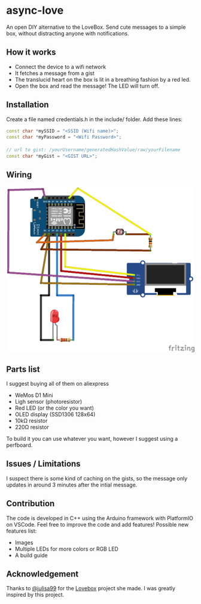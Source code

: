# async-love

An open DIY alternative to the LoveBox.
Send cute messages to a simple box, without distracting anyone with notifications.

## How it works

- Connect the device to a wifi network
- It fetches a message from a gist
- The translucid heart on the box is lit in a breathing fashion by a red led.
- Open the box and read the message! The LED will turn off.

## Installation

Create a file named credentials.h in the include/ folder.
Add these lines:
```cpp
const char *mySSID = "<SSID (Wifi name)>";
const char *myPassword = "<Wifi Password>";

// url to gist: /yourUsername/generatedHashValue/raw/yourFilename
const char *myGist = "<GIST URL>";

```

## Wiring

![wiring diagram](https://github.com/hainsdominic/async-love/blob/master/docs/images/wiring.png)

## Parts list

I suggest buying all of them on aliexpress
- WeMos D1 Mini
- Ligh sensor (photoresistor)
- Red LED (or the color you want)
- OLED display (SSD1306 128x64)
- 10kΩ resistor
- 220Ω resistor

To build it you can use whatever you want, however I suggest using a perfboard.

## Issues / Limitations

I suspect there is some kind of caching on the gists, so the message only updates in around 3 minutes after the intial message.

## Contribution

The code is developed in C++ using the Arduino framework with PlatformIO on VSCode. Feel free to improve the code and add features!
Possible new features list:
- Images
- Multiple LEDs for more colors or RGB LED
- A build guide

## Acknowledgement
Thanks to [@julisa99](https://github.com/julisa99) for the [Lovebox](https://github.com/julisa99/Lovebox) project she made. I was greatly inspired by this project.
